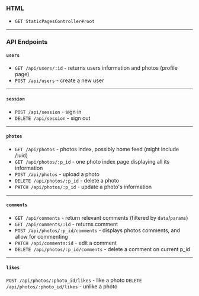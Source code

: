 
### HTML
* `GET StaticPagesController#root`
---
### API Endpoints
#### `users`
* `GET /api/users/:id` - returns users information and photos (profile page)
* `POST /api/users` - create a new user
---
#### `session`
* `POST /api/session` - sign in
* `DELETE /api/session` - sign out
---
#### `photos`
* `GET /api/photos` - photos index, possibly home feed (might include /:uid)
* `GET /api/photos/:p_id` - one photo index page displaying all its information
* `POST /api/photos` - upload a photo
* `DELETE /api/photos/:p_id` - delete a photo
* `PATCH /api/photos/:p_id` - update a photo's information
---
#### `comments`
* `GET /api/comments` - return relevant comments (filtered by `data`/`params`)
* `GET /api/comments/:id` - returns comment
* `POST /api/photos/:p_id/comments` - displays photos comments, and allow for commenting
* `PATCH /api/comments:id` - edit a comment
* `DELETE /api/photos/:p_id/comments` - delete a comment on current p_id
---
#### `likes`
`POST /api/photos/:photo_id/likes` - like a photo
`DELETE /api/photos/:photo_id/likes` - unlike a photo
